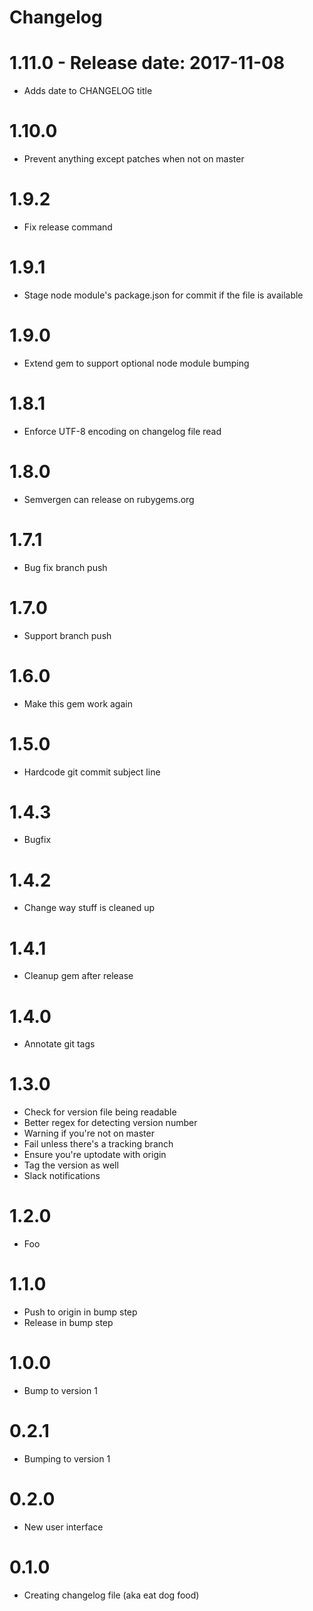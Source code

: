 # Changelog

# 1.11.0 - Release date: 2017-11-08
* Adds date to CHANGELOG title


# 1.10.0
* Prevent anything except patches when not on master


# 1.9.2
* Fix release command


# 1.9.1
* Stage node module's package.json for commit if the file is available


# 1.9.0
* Extend gem to support optional node module bumping


# 1.8.1
* Enforce UTF-8 encoding on changelog file read


# 1.8.0
* Semvergen can release on rubygems.org


# 1.7.1
* Bug fix branch push


# 1.7.0
* Support branch push


# 1.6.0
* Make this gem work again


# 1.5.0
* Hardcode git commit subject line


# 1.4.3
* Bugfix


# 1.4.2
* Change way stuff is cleaned up


# 1.4.1
* Cleanup gem after release


# 1.4.0
* Annotate git tags


# 1.3.0
* Check for version file being readable
* Better regex for detecting version number
* Warning if you're not on master
* Fail unless there's a tracking branch
* Ensure you're uptodate with origin
* Tag the version as well
* Slack notifications


# 1.2.0
* Foo


# 1.1.0
* Push to origin in bump step
* Release in bump step


# 1.0.0
* Bump to version 1


# 0.2.1
* Bumping to version 1


# 0.2.0
* New user interface


# 0.1.0
* Creating changelog file (aka eat dog food)


